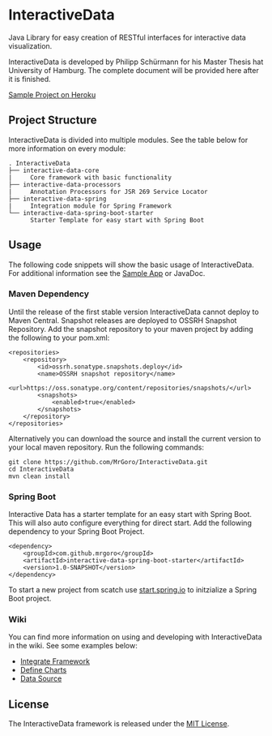 # InteractiveData
Java Library for easy creation of RESTful interfaces for interactive data visualization.

InteractiveData is developed by Philipp Sch&uuml;rmann for his Master Thesis hat University of Hamburg.
The complete document will be provided here after it is finished.

[Sample Project on Heroku](https://interactive-data.herokuapp.com/)

## Project Structure
InteractiveData is divided into multiple modules. See the table below for more information on every module:
```
. InteractiveData
├── interactive-data-core
|     Core framework with basic functionality
├── interactive-data-processors
|     Annotation Processors for JSR 269 Service Locator
├── interactive-data-spring
|     Integration module for Spring Framework
└── interactive-data-spring-boot-starter
      Starter Template for easy start with Spring Boot
```

## Usage
The following code snippets will show the basic usage of InteractiveData. For additional information see the [Sample 
App](https://github.com/MrGoro/interactive-data-sample) or JavaDoc.

### Maven Dependency
Until the release of the first stable version InteractiveData cannot deploy to Maven Central. 
Snapshot releases are deployed to OSSRH Snapshot Repository. Add the snapshot repository to your maven project by
adding the following to your pom.xml:
```
<repositories>
    <repository>
        <id>ossrh.sonatype.snapshots.deploy</id>
        <name>OSSRH snapshot repository</name>
        <url>https://oss.sonatype.org/content/repositories/snapshots/</url>
        <snapshots>
            <enabled>true</enabled>
        </snapshots>
    </repository>
</repositories>
```
Alternatively you can download the source and install the current version to your local maven repository.
Run the following commands:
```
git clone https://github.com/MrGoro/InteractiveData.git
cd InteractiveData
mvn clean install
```

### Spring Boot
Interactive Data has a starter template for an easy start with Spring Boot. This will also auto configure
everything for direct start. Add the following dependency to your Spring Boot Project.
```
<dependency>
    <groupId>com.github.mrgoro</groupId>
    <artifactId>interactive-data-spring-boot-starter</artifactId>
    <version>1.0-SNAPSHOT</version>
</dependency>
```
To start a new project from scatch use [start.spring.io](https://start.spring.io/) to initzialize a Spring Boot project.

### Wiki
You can find more information on using and developing with InteractiveData in the wiki. See some examples below:

* [Integrate Framework](https://github.com/MrGoro/InteractiveData/wiki/Integrate-Framework)
* [Define Charts](https://github.com/MrGoro/InteractiveData/wiki/Define-Charts)
* [Data Source](https://github.com/MrGoro/InteractiveData/wiki/Data-Source)


## License
The InteractiveData framework is released under the [MIT License](http://opensource.org/licenses/MIT).
